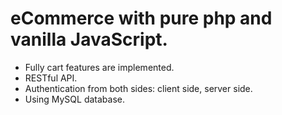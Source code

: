 # eCommerce with pure php and vanilla JavaScript.

- Fully cart features are implemented.
- RESTful API.
- Authentication from both sides: client side, server side.
- Using MySQL database.
